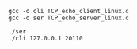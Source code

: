 ```
gcc -o cli TCP_echo_client_linux.c
gcc -o ser TCP_echo_server_linux.c
```

```
./ser
./cli 127.0.0.1 20110
```


